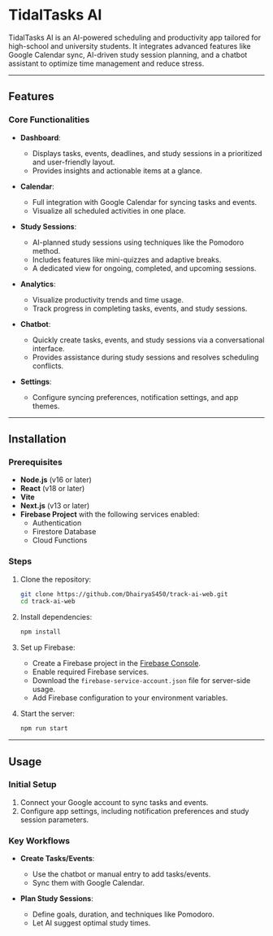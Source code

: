  # TidalTasks AI

TidalTasks AI is an AI-powered scheduling and productivity app tailored for high-school and university students. It integrates advanced features like Google Calendar sync, AI-driven study session planning, and a chatbot assistant to optimize time management and reduce stress.

---

## Features

### Core Functionalities
- **Dashboard**: 
  - Displays tasks, events, deadlines, and study sessions in a prioritized and user-friendly layout.
  - Provides insights and actionable items at a glance.

- **Calendar**:
  - Full integration with Google Calendar for syncing tasks and events.
  - Visualize all scheduled activities in one place.

- **Study Sessions**:
  - AI-planned study sessions using techniques like the Pomodoro method.
  - Includes features like mini-quizzes and adaptive breaks.
  - A dedicated view for ongoing, completed, and upcoming sessions.

- **Analytics**:
  - Visualize productivity trends and time usage.
  - Track progress in completing tasks, events, and study sessions.

- **Chatbot**:
  - Quickly create tasks, events, and study sessions via a conversational interface.
  - Provides assistance during study sessions and resolves scheduling conflicts.

- **Settings**:
  - Configure syncing preferences, notification settings, and app themes.

---

## Installation

### Prerequisites
- **Node.js** (v16 or later)
- **React** (v18 or later)
- **Vite**
- **Next.js** (v13 or later)
- **Firebase Project** with the following services enabled:
  - Authentication
  - Firestore Database
  - Cloud Functions

### Steps
1. Clone the repository:
   ```bash
   git clone https://github.com/DhairyaS450/track-ai-web.git
   cd track-ai-web
   ```

2. Install dependencies:
   ```bash
   npm install
   ```

3. Set up Firebase:
   - Create a Firebase project in the [Firebase Console](https://console.firebase.google.com/).
   - Enable required Firebase services.
   - Download the `firebase-service-account.json` file for server-side usage.
   - Add Firebase configuration to your environment variables.

4. Start the server:
   ```bash
   npm run start
   ```

---

## Usage

### Initial Setup
1. Connect your Google account to sync tasks and events.
2. Configure app settings, including notification preferences and study session parameters.

### Key Workflows
- **Create Tasks/Events**:
  - Use the chatbot or manual entry to add tasks/events.
  - Sync them with Google Calendar.

- **Plan Study Sessions**:
  - Define goals, duration, and techniques like Pomodoro.
  - Let AI suggest optimal study times.
